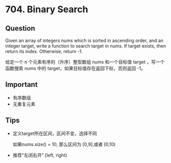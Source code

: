 # 704. Binary Search
## Question

Given an array of integers nums which is sorted in ascending order, and an integer target, write a function to search target in nums. If target exists, then return its index. Otherwise, return -1.

给定一个 n 个元素有序的（升序）整型数组 nums 和一个目标值 target  ，写一个函数搜索 nums 中的 target，如果目标值存在返回下标，否则返回 -1。

## Important
- 有序数组
- 无重复元素

## Tips
- 定义target所在区间，区间不变，选择不同
    
    如果nums.size() = 10, 那么区间为 [0,9],或者 [0,10)
- 推荐“左闭右开” [left, right)
